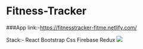 # Fitness-Tracker
###App link:-https://fitnesstracker-fitme.netlify.com/

Stack:-
React
Bootstrap
Css
Firebase
Redux
![](https://i.imgur.com/lA7qXeO.png)
